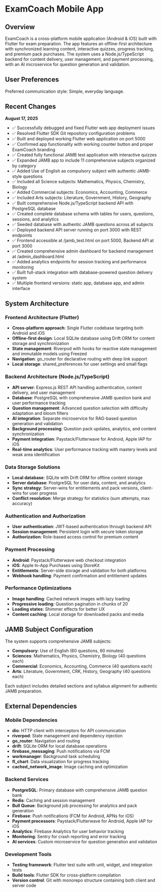 # ExamCoach Mobile App

## Overview

ExamCoach is a cross-platform mobile application (Android & iOS) built with Flutter for exam preparation. The app features an offline-first architecture with synchronized learning content, interactive quizzes, progress tracking, and premium pack purchases. The system uses a Node.js/TypeScript backend for content delivery, user management, and payment processing, with an AI microservice for question generation and validation.

## User Preferences

Preferred communication style: Simple, everyday language.

## Recent Changes

**August 17, 2025**
- ✅ Successfully debugged and fixed Flutter web app deployment issues
- ✅ Resolved Flutter SDK Git repository configuration problems  
- ✅ Built and deployed working Flutter web application on port 5000
- ✅ Confirmed app functionality with working counter button and proper ExamCoach branding
- ✅ Created fully functional JAMB test application with interactive quizzes
- ✅ Expanded JAMB app to include 11 comprehensive subjects organized by category
- ✅ Added Use of English as compulsory subject with authentic JAMB-style questions
- ✅ Included all Science subjects: Mathematics, Physics, Chemistry, Biology
- ✅ Added Commercial subjects: Economics, Accounting, Commerce
- ✅ Included Arts subjects: Literature, Government, History, Geography
- ✅ Built comprehensive Node.js/TypeScript backend API with PostgreSQL database
- ✅ Created complete database schema with tables for users, questions, sessions, and analytics
- ✅ Seeded database with authentic JAMB questions across all subjects
- ✅ Deployed backend API server running on port 3000 with REST endpoints
- ✅ Frontend accessible at /jamb_test.html on port 5000, Backend API at port 3000
- ✅ Created comprehensive admin dashboard for backend management at /admin_dashboard.html
- ✅ Added analytics endpoints for session tracking and performance monitoring
- ✅ Built full-stack integration with database-powered question delivery system
- ✅ Multiple frontend versions: static app, database app, and admin interface

## System Architecture

### Frontend Architecture (Flutter)
- **Cross-platform approach**: Single Flutter codebase targeting both Android and iOS
- **Offline-first design**: Local SQLite database using Drift ORM for content storage and synchronization
- **State management**: Riverpod with hooks for reactive state management and immutable models using Freezed
- **Navigation**: go_router for declarative routing with deep link support
- **Local storage**: shared_preferences for user settings and small flags

### Backend Architecture (Node.js/TypeScript)
- **API server**: Express.js REST API handling authentication, content delivery, and user management
- **Database**: PostgreSQL with comprehensive JAMB question bank and user performance tracking
- **Question management**: Advanced question selection with difficulty adaptation and bloom filters
- **AI integration**: Separate microservice for RAG-based question generation and validation
- **Background processing**: Question pack updates, analytics, and content synchronization
- **Payment integration**: Paystack/Flutterwave for Android, Apple IAP for iOS
- **Real-time analytics**: User performance tracking with mastery levels and weak area identification

### Data Storage Solutions
- **Local database**: SQLite with Drift ORM for offline content storage
- **Server database**: PostgreSQL for user data, content, and analytics
- **Sync strategy**: Server-wins for entitlements and pack versions, client-wins for user progress
- **Conflict resolution**: Merge strategy for statistics (sum attempts, max accuracy)

### Authentication and Authorization
- **User authentication**: JWT-based authentication through backend API
- **Session management**: Persistent login with secure token storage
- **Authorization**: Role-based access control for premium content

### Payment Processing
- **Android**: Paystack/Flutterwave web checkout integration
- **iOS**: Apple In-App Purchases using StoreKit
- **Entitlements**: Server-side storage and validation for both platforms
- **Webhook handling**: Payment confirmation and entitlement updates

### Performance Optimizations
- **Image handling**: Cached network images with lazy loading
- **Progressive loading**: Question pagination in chunks of 20
- **Loading states**: Shimmer effects for better UX
- **Content caching**: Local storage for downloaded packs and media

## JAMB Subject Configuration

The system supports comprehensive JAMB subjects:
- **Compulsory**: Use of English (60 questions, 60 minutes)
- **Sciences**: Mathematics, Physics, Chemistry, Biology (40 questions each)
- **Commercial**: Economics, Accounting, Commerce (40 questions each)  
- **Arts**: Literature, Government, CRK, History, Geography (40 questions each)

Each subject includes detailed sections and syllabus alignment for authentic JAMB preparation.

## External Dependencies

### Mobile Dependencies
- **dio**: HTTP client with interceptors for API communication
- **riverpod**: State management and dependency injection
- **go_router**: Navigation and routing
- **drift**: SQLite ORM for local database operations
- **firebase_messaging**: Push notifications via FCM
- **workmanager**: Background task scheduling
- **fl_chart**: Data visualization for progress tracking
- **cached_network_image**: Image caching and optimization

### Backend Services
- **PostgreSQL**: Primary database with comprehensive JAMB question bank
- **Redis**: Caching and session management
- **Bull Queue**: Background job processing for analytics and pack generation
- **Firebase**: Push notifications (FCM for Android, APNs for iOS)
- **Payment processors**: Paystack/Flutterwave for Android, Apple IAP for iOS
- **Analytics**: Firebase Analytics for user behavior tracking
- **Monitoring**: Sentry for crash reporting and error tracking
- **AI services**: Custom microservice for question generation and validation

### Development Tools
- **Testing framework**: Flutter test suite with unit, widget, and integration tests
- **Build tools**: Flutter SDK for cross-platform compilation
- **Version control**: Git with monorepo structure containing both client and server code